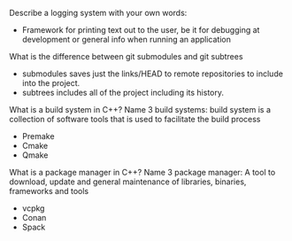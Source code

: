 Describe a logging system with your own words:
  - Framework for printing text out to the user, be it for debugging at development or general info when running an application

What is the difference between git submodules and git subtrees
  - submodules saves just the links/HEAD to remote repositories to include into the project.
  - subtrees includes all of the project including its history.

What is a build system in C++? Name 3 build systems: 
   build system is a collection of software tools that is used to facilitate the build process
  - Premake
  - Cmake
  - Qmake

What is a package manager in C++? Name 3 package manager:
  A tool to download, update and general maintenance of libraries, binaries, frameworks and tools 
  - vcpkg
  - Conan
  - Spack
